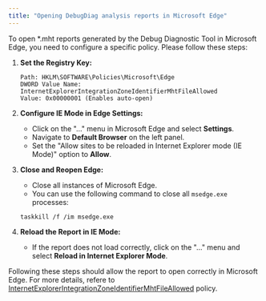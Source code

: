 ```yaml
---
title: "Opening DebugDiag analysis reports in Microsoft Edge" 
---
```


To open *.mht reports generated by the Debug Diagnostic Tool in Microsoft Edge, you need to configure a specific policy. Please follow these steps:

1. **Set the Registry Key:**
    ```
    Path: HKLM\SOFTWARE\Policies\Microsoft\Edge
    DWORD Value Name: InternetExplorerIntegrationZoneIdentifierMhtFileAllowed
    Value: 0x00000001 (Enables auto-open)
    ```

2. **Configure IE Mode in Edge Settings:**
    - Click on the "..." menu in Microsoft Edge and select **Settings**.
    - Navigate to **Default Browser** on the left panel.
    - Set the "Allow sites to be reloaded in Internet Explorer mode (IE Mode)" option to **Allow**.

3. **Close and Reopen Edge:**
    - Close all instances of Microsoft Edge.
    - You can use the following command to close all `msedge.exe` processes:
    ```
    taskkill /f /im msedge.exe
    ```

4. **Reload the Report in IE Mode:**
    - If the report does not load correctly, click on the "..." menu and select **Reload in Internet Explorer Mode**.

Following these steps should allow the report to open correctly in Microsoft Edge. For more details, refere to [InternetExplorerIntegrationZoneIdentifierMhtFileAllowed](https://learn.microsoft.com/en-us/deployedge/microsoft-edge-policies#internetexplorerintegrationzoneidentifiermhtfileallowed) policy.